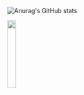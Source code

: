 ![Anurag's GitHub stats](https://github-readme-stats.vercel.app/api?username=lucaspape&show_icons=true&theme=synthwave)

<img src="https://upload.wikimedia.org/wikipedia/commons/8/8a/LGBT_Rainbow_Flag.png" width="20%">
